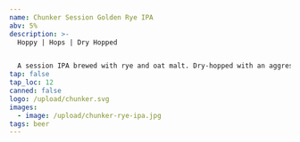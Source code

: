 ```yaml
---
name: Chunker Session Golden Rye IPA
abv: 5%
description: >-
  Hoppy | Hops | Dry Hopped


  A session IPA brewed with rye and oat malt. Dry-hopped with an aggressive amount of Centennial and Citra hops.
tap: false
tap_loc: 12
canned: false
logo: /upload/chunker.svg
images:
  - image: /upload/chunker-rye-ipa.jpg
tags: beer
---
```

